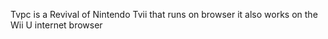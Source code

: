 Tvpc is a Revival of Nintendo Tvii that runs on browser it also works on the Wii U internet browser

